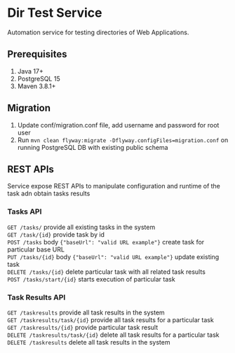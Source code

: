 # Dir Test Service

Automation service for testing directories of Web Applications.

## Prerequisites
1. Java 17+
2. PostgreSQL 15
3. Maven 3.8.1+

## Migration
1. Update conf/migration.conf file, add username and password for root user
2. Run ```mvn clean flyway:migrate -Dflyway.configFiles=migration.conf``` on running PostgreSQL DB with existing public schema

## REST APIs
Service expose REST APIs to manipulate configuration and runtime of the task adn obtain tasks results

### Tasks API
```GET /tasks/``` provide all existing tasks in the system  
```GET /task/{id}``` provide task by id  
```POST /tasks``` body ```{"baseUrl": "valid URL example"}``` create task for particular base URL  
```PUT /tasks/{id}``` body ```{"baseUrl": "valid URL example"}``` update existing task  
```DELETE /tasks/{id}``` delete particular task with all related task results  
```POST /tasks/start/{id}``` starts execution of particular task

### Task Results API
```GET /taskresults``` provide all task results in the system  
```GET /taskresults/task/{id}``` provide all task results for a particular task  
```GET /taskresults/{id}``` provide particular task result  
```DELETE /taskresults/task/{id}``` delete all task results for a particular task  
```DELETE /taskresults``` delete all task results in the system  